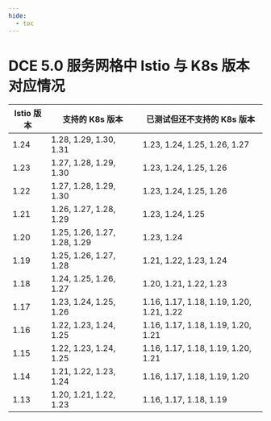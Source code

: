 ```yaml
---
hide:
  - toc
---
```


# DCE 5.0 服务网格中 Istio 与 K8s 版本对应情况

| Istio 版本 | 支持的 K8s 版本 | 已测试但还不支持的 K8s 版本 |
| ------- | ----------------------- | --------------- |
| 1.24 | 1.28, 1.29, 1.30, 1.31 | 1.23, 1.24, 1.25, 1.26, 1.27 |
| 1.23 | 1.27, 1.28, 1.29, 1.30 | 1.23, 1.24, 1.25, 1.26 |
| 1.22 | 1.27, 1.28, 1.29, 1.30 | 1.23, 1.24, 1.25, 1.26 |
| 1.21 | 1.26, 1.27, 1.28, 1.29 | 1.23, 1.24, 1.25 |
| 1.20 | 1.25, 1.26, 1.27, 1.28, 1.29 | 1.23, 1.24 |
| 1.19 | 1.25, 1.26, 1.27, 1.28 | 1.21, 1.22, 1.23, 1.24 |
| 1.18 | 1.24, 1.25, 1.26, 1.27 | 1.20, 1.21, 1.22, 1.23 |
| 1.17 | 1.23, 1.24, 1.25, 1.26 | 1.16, 1.17, 1.18, 1.19, 1.20, 1.21, 1.22 |
| 1.16 | 1.22, 1.23, 1.24, 1.25 | 1.16, 1.17, 1.18, 1.19, 1.20, 1.21 |
| 1.15 | 1.22, 1.23, 1.24, 1.25 | 1.16, 1.17, 1.18, 1.19, 1.20, 1.21 |
| 1.14 | 1.21, 1.22, 1.23, 1.24 | 1.16, 1.17, 1.18, 1.19, 1.20 |
| 1.13 | 1.20, 1.21, 1.22, 1.23 | 1.16, 1.17, 1.18, 1.19 |
